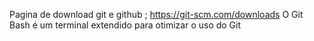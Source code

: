 Pagina de download git e github ; https://git-scm.com/downloads
O Git Bash é um terminal extendido para otimizar o uso do Git
